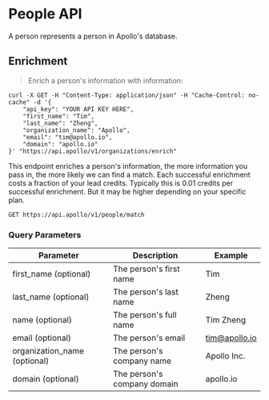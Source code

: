 # People API

A person represents a person in Apollo's database.

## Enrichment

> Enrich a person's information with information:

```shell
curl -X GET -H "Content-Type: application/json" -H "Cache-Control: no-cache" -d '{
    "api_key": "YOUR API KEY HERE",
    "first_name": "Tim",
    "last_name": "Zheng",
    "organization_name": "Apollo",
    "email": "tim@apollo.io",
    "domain": "apollo.io"
}' "https://api.apollo/v1/organizations/enrich"
```



This endpoint enriches a person's information, the more information you pass in, the more likely we can find a match. Each successful enrichment costs a fraction of your lead credits. Typically this is 0.01 credits per successful enrichment. But it may be higher depending on your specific plan.

`GET https://api.apollo/v1/people/match`

### Query Parameters

Parameter | Description | Example
--------- | ----------- | -----------
first_name (optional) | The person's first name | Tim
last_name (optional) | The person's last name | Zheng
name (optional) | The person's full name | Tim Zheng
email (optional) | The person's email | tim@apollo.io
organization_name (optional) | The person's company name | Apollo Inc.
domain (optional) | The person's company domain | apollo.io